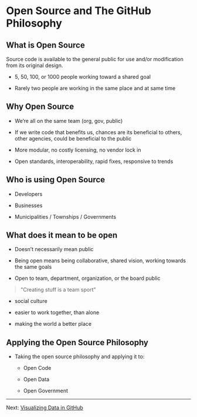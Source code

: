 # Open Source and The GitHub Philosophy

## What is Open Source

Source code is available to the general public for use and/or modification from its original design.

- 5, 50, 100, or 1000 people working toward a shared goal

- Rarely two people are working in the same place and at same time


## Why Open Source

- We’re all on the same team (org, gov, public)

- If we write code that benefits us, chances are its beneficial to others, other agencies, could be beneficial to the public 

- More modular, no costly licensing, no vendor lock in

- Open standards, interoperability, rapid fixes, responsive to trends

## Who is using Open Source

- Developers

- Businesses

- Municipalities / Townships / Governments

## What does it mean to be open

- Doesn’t necessarily mean public

- Being open means being collaborative, shared vision, working towards the same goals

- Open to team, department, organization, or the board public

> "Creating stuff is a team sport"

- social culture

- easier to work together, than alone

- making the world a better place

## Applying the Open Source Philosophy

- Taking the open source philosophy and applying it to:

  - Open Code

  - Open Data
  
  - Open Government


---

Next: [Visualizing Data in GitHub](../4_visualizing_data_in_github/1_visualizing_data_in_github.md)